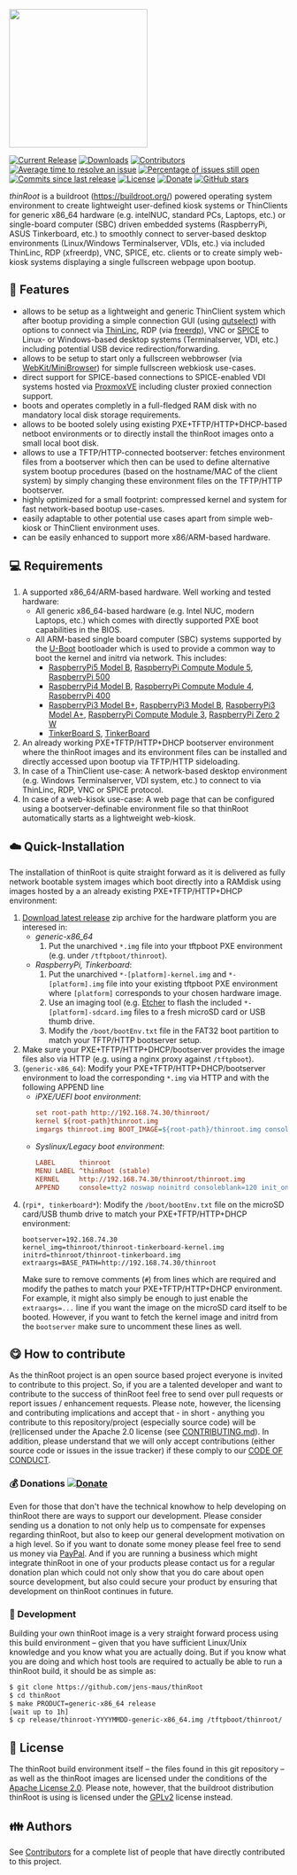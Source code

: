 <img src="buildroot-external/patches/psplash/thinroot/logo.png" width="250px" align="center">

[![Current Release](https://img.shields.io/github/release/jens-maus/thinRoot.svg)](https://github.com/jens-maus/thinRoot/releases/latest)
[![Downloads](https://img.shields.io/github/downloads/jens-maus/thinRoot/latest/total.svg)](https://github.com/jens-maus/thinRoot/releases/latest)
[![Contributors](https://img.shields.io/github/contributors/jens-maus/thinRoot.svg)](https://github.com/jens-maus/thinRoot/graphs/contributors)
[![Average time to resolve an issue](http://isitmaintained.com/badge/resolution/jens-maus/thinRoot.svg)](https://github.com/jens-maus/thinRoot/issues)
[![Percentage of issues still open](http://isitmaintained.com/badge/open/jens-maus/thinRoot.svg)](https://github.com/jens-maus/thinRoot/issues)
[![Commits since last release](https://img.shields.io/github/commits-since/jens-maus/thinRoot/latest.svg)](https://github.com/jens-maus/thinRoot/releases/latest)
[![License](https://img.shields.io/github/license/jens-maus/thinRoot.svg)](https://github.com/jens-maus/thinRoot/blob/master/LICENSE)
[![Donate](https://img.shields.io/badge/donate-PayPal-green.svg)](https://www.paypal.com/cgi-bin/webscr?cmd=_s-xclick&hosted_button_id=RAQSDY9YNZVCL)
[![GitHub stars](https://img.shields.io/github/stars/jens-maus/thinRoot.svg?style=social&label=Star)](https://github.com/jens-maus/thinRoot/stargazers/)

_thinRoot_ is a buildroot (https://buildroot.org/) powered operating system environment to create lightweight user-defined kiosk systems or ThinClients for generic x86_64 hardware (e.g. intelNUC, standard PCs, Laptops, etc.) or single-board computer (SBC) driven embedded systems (RaspberryPi, ASUS Tinkerboard, etc.) to smoothly connect to server-based desktop environments (Linux/Windows Terminalserver, VDIs, etc.) via included ThinLinc, RDP (xfreerdp), VNC, SPICE, etc. clients or to create simply web-kiosk systems displaying a single fullscreen webpage upon bootup.

## :cookie: Features
* allows to be setup as a lightweight and generic ThinClient system which after bootup providing a simple connection GUI (using [qutselect](https://github.com/hzdr/qutselect)) with options to connect via [ThinLinc](http://www.cendio.se/), RDP (via [freerdp](https://github.com/FreeRDP/FreeRDP)), VNC or [SPICE](https://www.spice-space.org/) to Linux- or Windows-based desktop systems (Terminalserver, VDI, etc.) including potential USB device redirection/forwarding.
* allows to be setup to start only a fullscreen webbrowser (via [WebKit/MiniBrowser](https://github.com/WebKit/WebKit/tree/main/Tools/MiniBrowser)) for simple fullscreen webkiosk use-cases.
* direct support for SPICE-based connections to SPICE-enabled VDI systems hosted via [ProxmoxVE](https://www.proxmox.com/en/) including cluster proxied connection support.
* boots and operates completly in a full-fledged RAM disk with no mandatory local disk storage requirements.
* allows to be booted solely using existing PXE+TFTP/HTTP+DHCP-based netboot environments or to directly install the thinRoot images onto a small local boot disk.
* allows to use a TFTP/HTTP-connected bootserver: fetches environment files from a bootserver which then can be used to define alternative system bootup procedures (based on the hostname/MAC of the client system) by simply changing these environment files on the TFTP/HTTP bootserver.
* highly optimized for a small footprint: compressed kernel and system for fast network-based bootup use-cases.
* easily adaptable to other potential use cases apart from simple web-kiosk or ThinClient environment uses.
* can be easily enhanced to support more x86/ARM-based hardware.

## :computer: Requirements

1. A supported x86_64/ARM-based hardware. Well working and tested hardware:
   * All generic x86_64-based hardware (e.g. Intel NUC, modern Laptops, etc.) which comes with directly supported PXE boot capabilities in the BIOS.
   * All ARM-based single board computer (SBC) systems supported by the [U-Boot](https://www.denx.de/project/u-boot/) bootloader which is used to provide a common way to boot the kernel and initrd via network. This includes:
     * [RaspberryPi5 Model B](https://www.raspberrypi.com/products/raspberry-pi-5/), [RaspberryPi Compute Module 5](https://www.raspberrypi.com/products/compute-module-5), [RaspberryPi 500](https://www.raspberrypi.com/products/raspberry-pi-500/)
     * [RaspberryPi4 Model B](https://www.raspberrypi.com/products/raspberry-pi-4-model-b/), [RaspberryPi Compute Module 4](https://www.raspberrypi.com/products/compute-module-4), [RaspberryPi 400](https://www.raspberrypi.com/products/raspberry-pi-400-unit/)
     * [RaspberryPi3 Model B+](https://www.raspberrypi.com/products/raspberry-pi-3-model-b-plus/), [RaspberryPi3 Model B](https://www.raspberrypi.com/products/raspberry-pi-3-model-b/), [RaspberryPi3 Model A+](https://www.raspberrypi.com/products/raspberry-pi-3-model-a-plus/), [RaspberryPi Compute Module 3](https://www.raspberrypi.com/products/compute-module-3-plus/), [RaspberryPi Zero 2 W](https://www.raspberrypi.com/products/raspberry-pi-zero-2-w/)
     * [TinkerBoard S](https://www.asus.com/de/networking-iot-servers/aiot-industrial-solutions/all-series/tinker-board-s/), [TinkerBoard](https://www.asus.com/de/networking-iot-servers/aiot-industrial-solutions/all-series/tinker-board/)
2. An already working PXE+TFTP/HTTP+DHCP bootserver environment where the thinRoot images and its environment files can be installed and directly accessed upon bootup via TFTP/HTTP sideloading.
3. In case of a ThinClient use-case: A network-based desktop environment (e.g. Windows Terminalserver, VDI system, etc.) to connect to via ThinLinc, RDP, VNC or SPICE protocol.
4. In case of a web-kisok use-case: A web page that can be configured using a bootserver-definable environment file so that thinRoot automatically starts as a lightweight web-kiosk.

## :cloud: Quick-Installation
The installation of thinRoot is quite straight forward as it is delivered as fully network bootable system images which boot directly into a RAMdisk using images hosted by a an already existing PXE+TFTP/HTTP+DHCP environment:

1. [Download latest release](https://github.com/jens-maus/thinRoot/releases) zip archive for the hardware platform you are interesed in:
   - *generic-x86_64*
     1. Put the unarchived `*.img` file into your tftpboot PXE environment (e.g. under `/tftpboot/thinroot`).
   - *RaspberryPi, Tinkerboard*:
     1. Put the unarchived `*-[platform]-kernel.img` and `*-[platform].img` file into your existing tftpboot PXE environment where `[platform]` corresponds to your chosen hardware image.
     2. Use an imaging tool (e.g. [Etcher](https://github.com/balena-io/etcher) to flash the included `*-[platform]-sdcard.img` files to a fresh microSD card or USB thumb drive.
     3. Modify the `/boot/bootEnv.txt` file in the FAT32 boot partition to match your TFTP/HTTP bootserver setup.
2. Make sure your PXE+TFTP/HTTP+DHCP/bootserver provides the image files also via HTTP (e.g. using a nginx proxy against `/tftpboot`).
3. (`generic-x86_64`): Modify your PXE+TFTP/HTTP+DHCP/bootserver environment to load the corresponding `*.img` via HTTP and with the following APPEND line
   - *iPXE/UEFI boot environment*:
     ```cfg
     set root-path http://192.168.74.30/thinroot/
     kernel ${root-path}thinroot.img
     imgargs thinroot.img BOOT_IMAGE=${root-path}/thinroot.img console=tty2 noswap noinitrd consoleblank=120 init_on_alloc=1 init_on_free=0 slab_nomerge net.ifnames=0 intel_iommu=igfx_off quiet loglevel=0
     ```
   - *Syslinux/Legacy boot environment*:
     ```cfg
     LABEL      thinroot
     MENU LABEL ^thinRoot (stable)
     KERNEL     http://192.168.74.30/thinroot/thinroot.img
     APPEND     console=tty2 noswap noinitrd consoleblank=120 init_on_alloc=1 init_on_free=0 slab_nomerge net.ifnames=0 intel_iommu=igfx_off quiet loglevel=0
     ```
4. (`rpi*, tinkerboard*`): Modify the `/boot/bootEnv.txt` file on the microSD card/USB thumb drive to match your PXE+TFTP/HTTP+DHCP environment:
   ```
   bootserver=192.168.74.30
   kernel_img=thinroot/thinroot-tinkerboard-kernel.img
   initrd=thinroot/thinroot-tinkerboard.img
   extraargs=BASE_PATH=http://192.168.74.30/thinroot
   ```
   Make sure to remove comments (`#`) from lines which are required and modify the pathes to match your  PXE+TFTP/HTTP+DHCP environment. For example, it might also simply be enough to just enable the `extraargs=...` line if you want the image on the microSD card itself to be booted. However, if you want to fetch the kernel image and initrd from the `bootserver` make sure to uncomment these lines as well.

## :yum: How to contribute
As the thinRoot project is an open source based project everyone is invited to contribute to this project. So, if you are a talented developer and want to contribute to the success of thinRoot feel free to send over pull requests or report issues / enhancement requests. Please note, however, the licensing and contributing implications and accept that - in short - anything you contribute to this repository/project (especially source code) will be (re)licensed under the Apache 2.0 license (see [CONTRIBUTING.md](CONTRIBUTING.md)). In addition, please understand that we will only accept contributions (either source code or issues in the issue tracker) if these comply to our [CODE OF CONDUCT](CODE_OF_CONDUCT.md).

### :moneybag: Donations [![Donate](https://img.shields.io/badge/donate-PayPal-green.svg)](https://www.paypal.com/cgi-bin/webscr?cmd=_s-xclick&hosted_button_id=RAQSDY9YNZVCL)
Even for those that don't have the technical knowhow to help developing on thinRoot there are ways to support our development. Please consider sending us a donation to not only help us to compensate for expenses regarding thinRoot, but also to keep our general development motivation on a high level. So if you want to donate some money please feel free to send us money via [PayPal](https://www.paypal.com/cgi-bin/webscr?cmd=_s-xclick&hosted_button_id=RAQSDY9YNZVCL). And if you are running a business which might integrate thinRoot in one of your products please contact us for a regular donation plan which could not only show that you do care about open source development, but also could secure your product by ensuring that development on thinRoot continues in future.

### :construction: Development
Building your own thinRoot image is a very straight forward process using this build environment – given that you have sufficient Linux/Unix knowledge and you know what you are actually doing. But if you know what you are doing and which host tools are required to actually be able to run a thinRoot build, it should be as simple as:

```sh
$ git clone https://github.com/jens-maus/thinRoot
$ cd thinRoot
$ make PRODUCT=generic-x86_64 release
[wait up to 1h]
$ cp release/thinroot-YYYYMMDD-generic-x86_64.img /tftpboot/thinroot/
```

## :scroll: License
The thinRoot build environment itself – the files found in this git repository – as well as the thinRoot images are licensed under the conditions of the [Apache License 2.0](https://opensource.org/licenses/Apache-2.0). Please note, however, that the buildroot distribution thinRoot is using is licensed under the [GPLv2](http://www.gnu.org/licenses/gpl-2.0.html) license instead.

## :family: Authors
See [Contributors](https://github.com/jens-maus/thinRoot/graphs/contributors) for a complete list of people that have directly contributed to this project.
